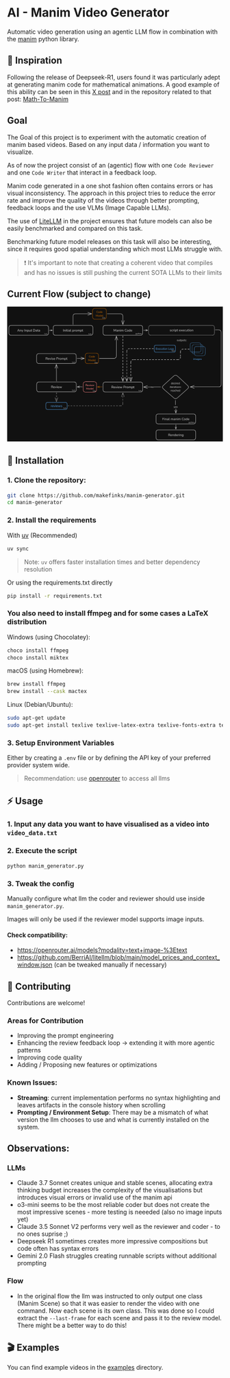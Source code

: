 # AI - Manim Video Generator
Automatic video generation using an agentic LLM flow in combination with the [manim](https://www.manim.community/) python library.

## 🌟 Inspiration
Following the release of Deepseek-R1, users found it was particularly adept at generating manim code for mathematical animations.
A good example of this ability can be seen in this [X post](https://x.com/christiancooper/status/1881366695178367069) and in the repository related to that post: [
Math-To-Manim](https://github.com/HarleyCoops/Math-To-Manim)

## Goal
The Goal of this project is to experiment with the automatic creation of manim based videos. Based on any input data / information you want to visualize.

As of now the project consist of an (agentic) flow with one `Code Reviewer` and one `Code Writer` that interact in a feedback loop. 

Manim code generated in a one shot fashion often contains errors or has visual inconsistency. The approach in this project tries to reduce the error rate and improve the quality of the videos through better prompting, feedback loops and the use VLMs (Image Capable LLMs).

The use of [LiteLLM](https://github.com/BerriAI/litellm) in the project ensures that future models can also be easily benchmarked and compared on this task.

Benchmarking future model releases on this task will also be interesting, since it requires good spatial understanding which most LLMs struggle with.

> ❗ It's important to note that creating a coherent video that compiles and has no issues is still pushing the current SOTA LLMs to their limits

## Current Flow (subject to change)
![Creation flow](images/flow.png)

## 🚀 Installation

### 1. Clone the repository:
```bash
git clone https://github.com/makefinks/manim-generator.git
cd manim-generator
```
### 2. Install the requirements
With [uv](https://github.com/astral-sh/uv) (Recommended)
```bash
uv sync
```
> Note: `uv` offers faster installation times and better dependency resolution

Or using the requirements.txt directly
```bash
pip install -r requirements.txt
```

### You also need to install ffmpeg and for some cases a LaTeX distribution

Windows (using Chocolatey):
```bash
choco install ffmpeg
choco install miktex
```

macOS (using Homebrew):
```bash
brew install ffmpeg
brew install --cask mactex
```

Linux (Debian/Ubuntu):
```bash
sudo apt-get update
sudo apt-get install texlive texlive-latex-extra texlive-fonts-extra texlive-science
```

### 3. Setup Environment Variables
Either by creating a `.env` file or by defining the API key of your preferred provider system wide.
> Recommendation: use [openrouter](https://openrouter.ai/) to access all llms 

## ⚡ Usage
### 1. Input any data you want to have visualised as a video into `video_data.txt`
### 2. Execute the script
```bash
python manim_generator.py
```
### 3. Tweak the config
Manually configure what llm the coder and reviewer should use inside `manim_generator.py`.

Images will only be used if the reviewer model supports image inputs. 
####  Check compatibility:
- https://openrouter.ai/models?modality=text+image-%3Etext
- https://github.com/BerriAI/litellm/blob/main/model_prices_and_context_window.json (can be tweaked manually if necessary)



## 🤝 Contributing
Contributions are welcome! 
### Areas for Contribution
- Improving the prompt engineering
- Enhancing the review feedback loop -> extending it with more agentic patterns
- Improving code quality  
- Adding / Proposing new features or optimizations

### Known Issues:
- **Streaming**: current implementation performs no syntax highlighting and leaves artifacts in the console history when scrolling
- **Prompting / Environment Setup**: There may be a mismatch of what version the llm chooses to use and what is currently installed on the system. 

## Observations:

### LLMs
- Claude 3.7 Sonnet creates unique and stable scenes, allocating extra thinking budget increases the complexity of the visualisations but introduces visual errors or invalid use of the manim api
- o3-mini seems to be the most reliable coder but does not create the most impressive scenes - more testing is neeeded (also no image inputs yet)
- Claude 3.5 Sonnet V2 performs very well as the reviewer and coder - to no ones suprise ;)
- Deepseek R1 sometimes creates more impressive compositions but code often has syntax errors
- Gemini 2.0 Flash struggles creating runnable scripts without additional prompting

### Flow
- In the original flow the llm was instructed to only output one class (Manim Scene) so that it was easier to render the video with one command. Now each scene is its own class. This was done so I could extract the `--last-frame` for each scene and pass it to the review model. There might be a better way to do this!

## 🎬 Examples
You can find example videos in the [examples](examples/) directory.
